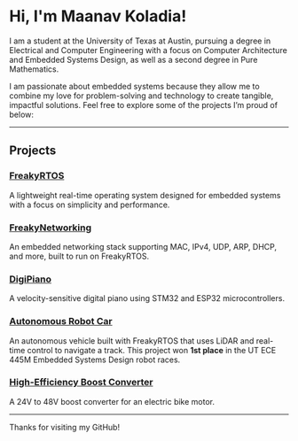 # Hi, I'm Maanav Koladia!

I am a student at the University of Texas at Austin, pursuing a degree in Electrical and Computer Engineering with a focus on Computer Architecture and Embedded Systems Design, as well as a second degree in Pure Mathematics.  

I am passionate about embedded systems because they allow me to combine my love for problem-solving and technology to create tangible, impactful solutions. Feel free to explore some of the projects I’m proud of below:

---

## Projects

### [FreakyRTOS](https://github.com/maanavkoladia/FreakyRTOS)  
A lightweight real-time operating system designed for embedded systems with a focus on simplicity and performance.

### [FreakyNetworking](https://github.com/IshDeshpa/445M_Networking)  
An embedded networking stack supporting MAC, IPv4, UDP, ARP, DHCP, and more, built to run on FreakyRTOS.

### [DigiPiano](https://github.com/maanavkoladia/DigiPiano)  
A velocity-sensitive digital piano using STM32 and ESP32 microcontrollers.  

### [Autonomous Robot Car](https://github.com/maanavkoladia/AutonomousRacingRobot)  
An autonomous vehicle built with FreakyRTOS that uses LiDAR and real-time control to navigate a track. This project won **1st place** in the UT ECE 445M Embedded Systems Design robot races.

### [High-Efficiency Boost Converter](https://github.com/maanavkoladia/BoostConverter)  
A 24V to 48V boost converter for an electric bike motor.  

---

Thanks for visiting my GitHub!
